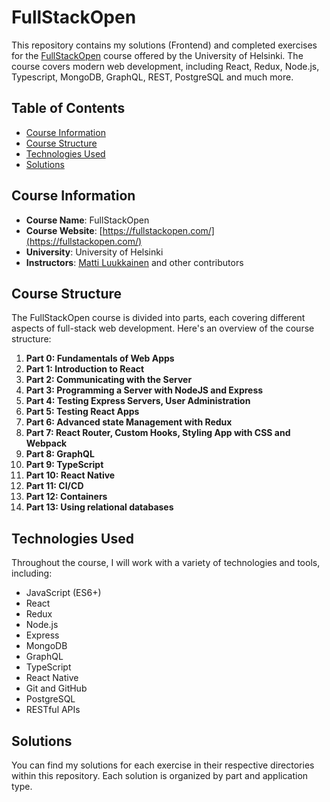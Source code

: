 # FullStackOpen

This repository contains my solutions (Frontend) and completed exercises for the [FullStackOpen](https://fullstackopen.com/) course offered by the University of Helsinki. The course covers modern web development, including React, Redux, Node.js, Typescript, MongoDB, GraphQL, REST, PostgreSQL and much more.

## Table of Contents

- [Course Information](#course-information)
- [Course Structure](#course-structure)
- [Technologies Used](#technologies-used)
- [Solutions](#solutions)

## Course Information

- **Course Name**: FullStackOpen
- **Course Website**: [https://fullstackopen.com/](https://fullstackopen.com/)
- **University**: University of Helsinki
- **Instructors**: [Matti Luukkainen](https://github.com/mluukkai) and other contributors

## Course Structure

The FullStackOpen course is divided into parts, each covering different aspects of full-stack web development. Here's an overview of the course structure:

1. **Part 0: Fundamentals of Web Apps**
2. **Part 1: Introduction to React**
3. **Part 2: Communicating with the Server**
4. **Part 3: Programming a Server with NodeJS and Express**
5. **Part 4: Testing Express Servers, User Administration**
6. **Part 5: Testing React Apps**
7. **Part 6: Advanced state Management with Redux**
8. **Part 7: React Router, Custom Hooks, Styling App with CSS and Webpack**
9. **Part 8: GraphQL**
10. **Part 9: TypeScript**
11. **Part 10: React Native**
12. **Part 11: CI/CD**
13. **Part 12: Containers**
13. **Part 13: Using relational databases**

## Technologies Used

Throughout the course, I will work with a variety of technologies and tools, including:

- JavaScript (ES6+)
- React
- Redux
- Node.js
- Express
- MongoDB
- GraphQL
- TypeScript
- React Native
- Git and GitHub
- PostgreSQL
- RESTful APIs

## Solutions

You can find my solutions for each exercise in their respective directories within this repository. Each solution is organized by part and application type.
